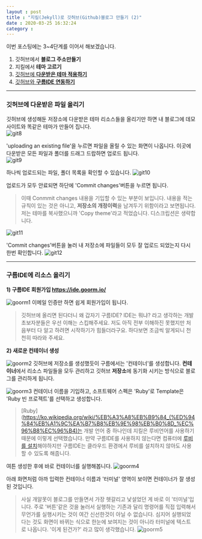 ```yaml
---
layout : post
title : "지킬(Jekyll)로 깃허브(Github)블로그 만들기 (2)"  
date : 2020-03-25 16:32:24
category : 
--- 
```


이번 포스팅에는 3~4단계를 이어서 해보겠습니다.


1) 깃허브에서 **블로그 주소만들기**  
2) 지킬에서 **테마 고르기**  
3) [깃허브에 **다운받은 테마 적용하기**](#chapter-3)  
4) [깃허브와 **구름IDE 연동하기**](#chapter-4) 


 
---
<a id="chapter-3"></a>
### 깃허브에 다운받은 파일 올리기

깃허브에 생성해둔 저장소에 다운받은 테마 리소스들을 올리기만 하면 내 블로그에 데모사이트와 똑같은 테마가 만들어 집니다.  
![git8](https://user-images.githubusercontent.com/60729752/77621207-583ace00-6f7f-11ea-9a82-30cc89d99282.png)  


'uploading an existing file'을 누르면 파일을 올릴 수 있는 화면이 나옵니다. 이곳에 다운받은 모든 파일과 폴더를 드래그 드랍하면 업로드 됩니다.  
![git9](https://user-images.githubusercontent.com/60729752/77627131-c4223400-6f89-11ea-8388-9121db5a1b3b.png)


하나씩 업로드되는 파일, 폴더 목록을 확인할 수 있습니다.
![git10](https://user-images.githubusercontent.com/60729752/77626965-7a394e00-6f89-11ea-9a79-434f1b7bf3ed.png)


업로드가 모두 안료되면 하단에 'Commit changes'버튼을 누르면 됩니다.  
> 이때 Conmmit changes 내용을 기입할 수 있는 부분이 보입니다. 내용을 적는 규칙이 있는 것은 아니고, **저장소의 개정이력**을 남겨두기 위함이라고 보면됩니다. 저는 테마를 복사했으니까 'Copy theme'라고 적었습니다. 디스크립션은 생략합니다.  

![git11](https://user-images.githubusercontent.com/60729752/77626968-7b6a7b00-6f89-11ea-850e-191d1318ff61.png)


'Commit changes'버튼을 눌러 내 저장소에 파일들이 모두 잘 업로드 되었는지 다시 한번 확인합니다. 
![git12](https://user-images.githubusercontent.com/60729752/77626972-7b6a7b00-6f89-11ea-963e-115f4a693dde.png)


---
<a id="chapter-4"></a>
### 구름IDE에 리소스 올리기



**1) 구름IDE 회원가입 https://ide.goorm.io/**  


![goorm1](https://user-images.githubusercontent.com/60729752/77614852-4c480f80-6f71-11ea-8514-6e5c7778e341.png)
이메일 인증만 하면 쉽게 회원가입이 됩니다.  
>깃허브에 올리면 된다더니 왜 갑자기 구름IDE? IDE는 뭐냐? 라고 생각하는 개발초보자분들은 우선 이해는 스킵해주세요. 저도 아직 전부 이해하진 못했지만 처음부터 다 알고 하려면 시작하기가 힘들더라구요. 하다보면 조금씩 알게되니 천천히 따라와 주세요.

**2) 새로운 컨테이너 생성** 

![goorm2](https://user-images.githubusercontent.com/60729752/77614858-4eaa6980-6f71-11ea-9191-9f22930f5040.png)
깃허브에 저장소를 생성했듯이 구름에서는 '컨테이너'를 생성합니다. **컨테이너**에서 리소스 파일들을 모두 관리하고 깃허브 **저장소**에 동기화 시키는 방식으로 블로그를 관리하게 됩니다.  

![goorm3](https://user-images.githubusercontent.com/60729752/77618005-d778d380-6f78-11ea-855a-d8a15914fecf.png)
컨테이너 이름을 기입하고, 소프트웨어 스펙은 'Ruby'로 Template은 'Ruby 빈 프로젝트'를 선택하고 생성합니다.  


>[Ruby](https://ko.wikipedia.org/wiki/%EB%A3%A8%EB%B9%84_(%ED%94%84%EB%A1%9C%EA%B7%B8%EB%9E%98%EB%B0%8D_%EC%96%B8%EC%96%B4)는 개발 언어 중 하나인데 지킬은 루비언어를 사용하기 때문에 이렇게 선택했습니다. 만약 구름IDE를 사용하지 않는다면 컴퓨터에 [루비를 설치](https://rubyinstaller.org/)해야하지만 구름IDE는 클라우드 환경에서 루비를 설치하지 않아도 사용할 수 있도록 해줍니다.  

여튼 생성한 후에 바로 컨테이너를 실행해봅니다.
![goorm4](https://user-images.githubusercontent.com/60729752/77618012-dba4f100-6f78-11ea-9481-a8fab25437cd.png)

아래 화면처럼 아까 입력한 컨테이너 이름과 '터미널' 영역이 보이면 컨테이너가 잘 생성된 것입니다. 
>사실 개알못이 블로그를 만들면서 가장 헷갈리고 낯설었던 게 바로 이 '터미널'입니다. 주로 '버튼'같은 것을 눌러서 실행하는 기존과 달리 명령어를 직접 입력해서 무언가를 실행시키는 것이 여간 신선한것이 아닐 수 없습니다. 심지어 실행되었다는 것도 화면이 바뀌는 식으로 한눈에 보여지는 것이 아니라 터미널에 텍스트로 나옵니다. '이게 된건가?' 라고 많이 생각했습니다. 
![goorm5](https://user-images.githubusercontent.com/60729752/77618017-dc3d8780-6f78-11ea-9ff7-a715f6938c27.png)





